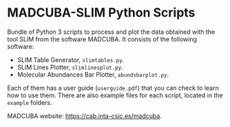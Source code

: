 # MADCUBA-SLIM Python Scripts

Bundle of Python 3 scripts to process and plot the data obtained with the tool SLIM from the software MADCUBA. It consists of the following software:
* SLIM Table Generator, `slimtables.py`.
* SLIM Lines Plotter, `slimlinesplot.py`.
* Molecular Abundances Bar Plotter, `abundsbarplot.py`.

Each of them has a user guide (`userguide.pdf`) that you can check to learn how to use them. There are also example files for each script, located in the `example` folders.

MADCUBA website: https://cab.inta-csic.es/madcuba.
